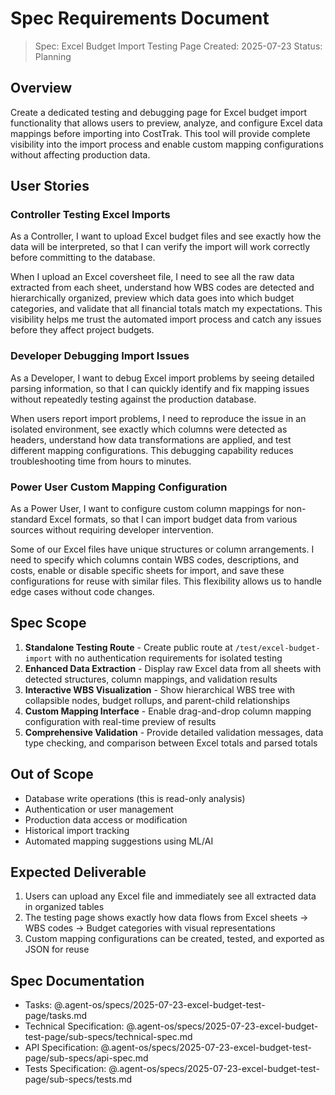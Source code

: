 # Spec Requirements Document

> Spec: Excel Budget Import Testing Page
> Created: 2025-07-23
> Status: Planning

## Overview

Create a dedicated testing and debugging page for Excel budget import functionality that allows users to preview, analyze, and configure Excel data mappings before importing into CostTrak. This tool will provide complete visibility into the import process and enable custom mapping configurations without affecting production data.

## User Stories

### Controller Testing Excel Imports

As a Controller, I want to upload Excel budget files and see exactly how the data will be interpreted, so that I can verify the import will work correctly before committing to the database.

When I upload an Excel coversheet file, I need to see all the raw data extracted from each sheet, understand how WBS codes are detected and hierarchically organized, preview which data goes into which budget categories, and validate that all financial totals match my expectations. This visibility helps me trust the automated import process and catch any issues before they affect project budgets.

### Developer Debugging Import Issues

As a Developer, I want to debug Excel import problems by seeing detailed parsing information, so that I can quickly identify and fix mapping issues without repeatedly testing against the production database.

When users report import problems, I need to reproduce the issue in an isolated environment, see exactly which columns were detected as headers, understand how data transformations are applied, and test different mapping configurations. This debugging capability reduces troubleshooting time from hours to minutes.

### Power User Custom Mapping Configuration

As a Power User, I want to configure custom column mappings for non-standard Excel formats, so that I can import budget data from various sources without requiring developer intervention.

Some of our Excel files have unique structures or column arrangements. I need to specify which columns contain WBS codes, descriptions, and costs, enable or disable specific sheets for import, and save these configurations for reuse with similar files. This flexibility allows us to handle edge cases without code changes.

## Spec Scope

1. **Standalone Testing Route** - Create public route at `/test/excel-budget-import` with no authentication requirements for isolated testing
2. **Enhanced Data Extraction** - Display raw Excel data from all sheets with detected structures, column mappings, and validation results
3. **Interactive WBS Visualization** - Show hierarchical WBS tree with collapsible nodes, budget rollups, and parent-child relationships
4. **Custom Mapping Interface** - Enable drag-and-drop column mapping configuration with real-time preview of results
5. **Comprehensive Validation** - Provide detailed validation messages, data type checking, and comparison between Excel totals and parsed totals

## Out of Scope

- Database write operations (this is read-only analysis)
- Authentication or user management
- Production data access or modification
- Historical import tracking
- Automated mapping suggestions using ML/AI

## Expected Deliverable

1. Users can upload any Excel file and immediately see all extracted data in organized tables
2. The testing page shows exactly how data flows from Excel sheets → WBS codes → Budget categories with visual representations
3. Custom mapping configurations can be created, tested, and exported as JSON for reuse

## Spec Documentation

- Tasks: @.agent-os/specs/2025-07-23-excel-budget-test-page/tasks.md
- Technical Specification: @.agent-os/specs/2025-07-23-excel-budget-test-page/sub-specs/technical-spec.md
- API Specification: @.agent-os/specs/2025-07-23-excel-budget-test-page/sub-specs/api-spec.md
- Tests Specification: @.agent-os/specs/2025-07-23-excel-budget-test-page/sub-specs/tests.md